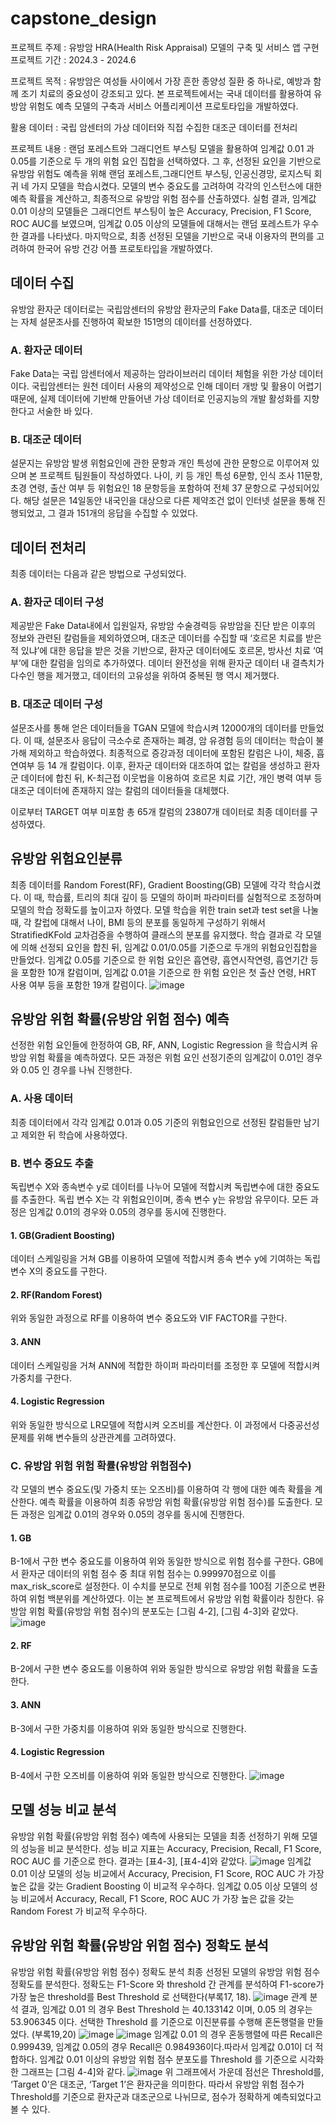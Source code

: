 # capstone_design
프로젝트 주제 : 유방암 HRA(Health Risk Appraisal) 모델의 구축 및 서비스 앱 구현
프로젝트 기간 : 2024.3 - 2024.6

프로젝트 목적 : 유방암은 여성들 사이에서 가장 흔한 종양성 질환 중 하나로, 예방과 함께 조기 치료의 중요성이 강조되고 있다. 본 프로젝트에서는 국내 데이터를 활용하여 유방암 위험도 예측 모델의 구축과 서비스 어플리케이션 프로토타입을 개발하였다.

활용 데이터 : 국립 암센터의 가상 데이터와 직접 수집한 대조군 데이터를 전처리

프로젝트 내용 : 랜덤 포레스트와 그래디언트 부스팅 모델을 활용하여 임계값 0.01 과 0.05를 기준으로 두 개의 위험 요인 집합을 선택하였다. 그 후, 선정된 요인을 기반으로 유방암 위험도 예측을 위해 랜덤 포레스트,그래디언트 부스팅, 인공신경망, 로지스틱 회귀 네 가지 모델을 학습시켰다. 모델의 변수 중요도를 고려하여 각각의 인스턴스에 대한 예측 확률을 계산하고, 최종적으로 유방암 위험 점수를 산출하였다. 실험 결과, 임계값 0.01 이상의 모델들은 그래디언트 부스팅이 높은 Accuracy, Precision, F1 Score, ROC AUC를 보였으며, 임계값 0.05 이상의 모델들에 대해서는 랜덤 포레스트가 우수한 결과를 나타냈다. 마지막으로, 최종 선정된 모델을 기반으로 국내 이용자의 편의를 고려하여 한국어 유방 건강 어플 프로토타입을 개발하였다. 

## 데이터 수집
 유방암 환자군 데이터로는 국립암센터의 유방암 환자군의 Fake Data를, 대조군 데이터는 자체 설문조사를 진행하여 확보한 151명의 데이터를 선정하였다.
 
### A. 환자군 데이터
 Fake Data는 국립 암센터에서 제공하는 암라이브러리 데이터 체험을 위한 가상 데이터이다. 국립암센터는 원천 데이터 사용의 제약성으로 인해 데이터 개방 및 활용이 어렵기 때문에, 실제 데이터에 기반해 만들어낸 가상 데이터로 인공지능의 개발 활성화를 지향한다고 서술한 바 있다.
 
### B. 대조군 데이터
 설문지는 유방암 발생 위험요인에 관한 문항과 개인 특성에 관한 문항으로 이루어져 있으며 본 프로젝트 팀원들이 작성하였다. 나이, 키 등 개인 특성 6문항, 인식 조사 11문항, 초경 연령, 출산 여부 등 위험요인 18 문항등을 포함하여 전체 37 문항으로 구성되어있다. 해당 설문은 14일동안 내국인을 대상으로 다른 제약조건 없이 인터넷 설문을 통해 진행되었고, 그 결과 151개의 응답을 수집할 수 있었다.
 
## 데이터 전처리
 최종 데이터는 다음과 같은 방법으로 구성되었다.
 
### A. 환자군 데이터 구성 
 제공받은 Fake Data내에서 입원일자, 유방암 수술경력등 유방암을 진단 받은 이후의 정보와 관련된 칼럼들을 
제외하였으며, 대조군 데이터를 수집할 때 ‘호르몬 치료를 받은 적 있냐’에 대한 응답을 받은 것을 기반으로, 환자군 데이터에도 호르몬, 방사선 치료 ‘여부’에 대한 칼럼을 임의로 추가하였다.  데이터 완전성을 위해 환자군 데이터 내 결측치가 다수인 행을 제거했고, 데이터의 고유성을 위하여 중복된 행 역시 제거했다.

### B.  대조군 데이터 구성 
 설문조사를 통해 얻은 데이터들을 TGAN 모델에 학습시켜 12000개의 데이터를 만들었다. 이 때, 설문조사 
응답이 극소수로 존재하는 폐경, 암 유경험 등의 데이터는 학습이 불가해 제외하고 학습하였다. 최종적으로 증강과정 데이터에 포함된 칼럼은 나이, 체중, 흡연여부 등 14 개 칼럼이다.
 이후, 환자군 데이터와 대조하여 없는 칼럼을 생성하고 환자군 데이터에 합친 뒤, K-최근접 이웃법을 이용하여 호르몬 치료 기간, 개인 병력 여부 등 대조군 데이터에 존재하지 않는 칼럼의 데이터들을 대체했다. 

 이로부터 TARGET 여부 미포함 총 65개 칼럼의 23807개 데이터로 최종 데이터를 구성하였다.

## 유방암 위험요인분류
  최종 데이터를 Random Forest(RF), Gradient Boosting(GB) 모델에 각각 학습시켰다. 이 때, 학습률, 트리의 최대 깊이 등 모델의 하이퍼 파라미터를 실험적으로 조정하며 모델의 학습 정확도를 높이고자 하였다.
  모델 학습을 위한 train set과 test set을 나눌 때, 각 칼럽에 대해서 나이, BMI 등의 분포를 동일하게 구성하기 위해서 StratifiedKFold 교차검증을 수행하여 클래스의 분포를 유지했다.
  학습 결과로 각 모델에 의해 선정되 요인을 합친 뒤, 임계값 0.01/0.05를 기준으로 두개의 위험요인집합을 만들었다. 임계값 0.05를 기준으로 한 위험 요인은 흡연량, 흡연시작연령, 흡연기간 등을 포함한 10개 칼럼이며, 임계값 0.01을 기준으로 한 위험 요인은 첫 출산 연령, HRT 사용 여부 등을 포함한 19개 칼럼이다.
![image](https://github.com/user-attachments/assets/849562df-2fc0-419c-bcfd-e0e35a1fde7f)

## 유방암 위험 확률(유방암 위험 점수) 예측
 선정한 위험 요인들에 한정하여 GB, RF, ANN, Logistic Regression 을 학습시켜 유방암 위험 확률을 예측하였다. 모든 과정은 위험 요인 선정기준의 임계값이 0.01인 경우와 0.05 인 경우를 나눠 진행한다. 
### A. 사용 데이터
 최종 데이터에서 각각 임계값 0.01과 0.05 기준의 위험요인으로 선정된 칼럼들만 남기고 제외한 뒤 학습에 사용하였다. 
### B. 변수 중요도 추출
독립변수 X와 종속변수 y로 데이터를 나누어 모델에 적합시켜 독립변수에 대한 중요도를 추출한다. 독립 변수 X는 각 위험요인이며, 종속 변수 y는 유방암 유무이다. 모든 과정은 임계값 0.01의 경우와 0.05의 경우를 동시에 진행한다.
#### 1. GB(Gradient Boosting) 
  데이터 스케일링을 거쳐 GB를 이용하여 모델에 적합시켜 종속 변수 y에 기여하는 독립 변수 X의 중요도를 
구한다.
#### 2. RF(Random Forest) 
 위와 동일한 과정으로 RF를 이용하여 변수 중요도와 VIF FACTOR를 구한다. 
#### 3. ANN 
 데이터 스케일링을 거쳐 ANN에 적합한 하이퍼 파라미터를 조정한 후 모델에 적합시켜 가중치를 구한다.  
#### 4. Logistic Regression 
 위와 동일한 방식으로 LR모델에 적합시켜 오즈비를 계산한다. 이 과정에서 다중공선성 문제를 위해 변수들의 상관관계를 고려하였다.

### C. 유방암 위험 위험 확률(유방암 위험점수)
 각 모델의 변수 중요도(및 가중치 또는 오즈비)를 이용하여 각 행에 대한 예측 확률을 계산한다. 예측 확률을 이용하여 최종 유방암 위험 확률(유방암 위험 점수)를 도출한다. 모든 과정은 임계값 0.01의 경우와 0.05의 경우를 동시에 진행한다.
#### 1. GB
 B-1에서 구한 변수 중요도를 이용하여 위와 동일한 방식으로 위험 점수를 구한다. GB에서 환자군 데이터의 위험 점수 중 최대 위험 점수는 0.999970점으로 이를 max_risk_score로 설정한다. 
 이 수치를 분모로 전체 위험 점수를 100점 기준으로 변환하여 위험 백분위를 계산하였다. 이는 본 프로젝트에서 유방암 위험 확률이라 칭한다. 
 유방암 위험 확률(유방암 위험 점수)의 분포도는 [그림 4-2], [그림 4-3]와 같았다.
 ![image](https://github.com/user-attachments/assets/5a1f96ab-33eb-4915-822a-1fdb2d556fe0)
#### 2. RF 
 B-2에서 구한 변수 중요도를 이용하여 위와 동일한 방식으로 유방암 위험 확률을 도출한다. 
#### 3. ANN 
 B-3에서 구한 가중치를 이용하여 위와 동일한 방식으로 진행한다. 
#### 4. Logistic Regression 
 B-4에서 구한 오즈비를 이용하여 위와 동일한 방식으로 진행한다.
 ![image](https://github.com/user-attachments/assets/e80b9adb-73ec-4120-9163-ffad7fcb168a)
 
## 모델 성능 비교 분석
유방암 위험 확률(유방암 위험 점수) 예측에 사용되는 모델을 최종 선정하기 위해 모델의 성능을 비교 분석한다. 성능 비교 지표는 Accuracy, Precision, Recall, F1 Score, ROC AUC 를 기준으로 한다. 결과는 [표4-3], [표4-4]와 같았다.
![image](https://github.com/user-attachments/assets/aa97ca41-5f8e-4c24-89c2-6cbe5f1930bc)
임계값 0.01 이상 모델의 성능 비교에서 Accuracy, Precision, F1 Score, ROC AUC 가 가장 높은 값을 
갖는 Gradient Boosting 이 비교적 우수하다. 임계값 0.05 이상 모델의 성능 비교에서 Accuracy, Recall, F1 Score, ROC AUC 가 가장 높은 값을 갖는 Random Forest 가 비교적 우수하다. 

## 유방암 위험 확률(유방암 위험 점수) 정확도 분석
유방암 위험 확률(유방암 위험 점수) 정확도 분석 최종 선정된 모델의 유방암 위험 점수 정확도를 
분석한다. 정확도는 F1-Score 와 threshold 간 관계를 분석하여 F1-score가 가장 높은 threshold를 
Best Threshold 로 선택한다(부록17, 18).
![image](https://github.com/user-attachments/assets/86313f72-0b88-4855-8a23-13472dfd2e62)
 관계 분석 결과, 임계값 0.01 의 경우 Best Threshold 는 40.133142 이며, 0.05 의 경우는 53.906345 이다. 선택한 Threshold 를 기준으로 이진분류를 수행해 혼돈행렬을 만들었다. (부록19,20) 
![image](https://github.com/user-attachments/assets/fe9cc49c-5797-4bd8-9365-3946cf5f6383)
![image](https://github.com/user-attachments/assets/9955ddeb-6f3f-4456-9841-7172d6616719)
 임계값 0.01 의 경우 혼동행렬에 따른 Recall은 0.999439, 임계값 0.05의 경우 Recall은 0.984936이다.따라서 임계값 0.01이 더 적합하다. 임계값 0.01 이상의 유방암 위험 점수 분포도를 Threshold 를 기준으로 시각화 한 그래프는 [그림 4-4]와 같다.
 ![image](https://github.com/user-attachments/assets/42c86cd8-551a-4c9b-a3c2-f54a2514e325)
 위 그래프에서 가운데 점선은 Threshold를, ‘Target 0’은 대조군, ‘Target 1’은 환자군을 의미한다. 따라서 유방암 위험 점수가 Threshold를 기준으로 환자군과 대조군으로 나뉘므로, 점수가 정확하게 예측되었다고 볼 수 있다.  

